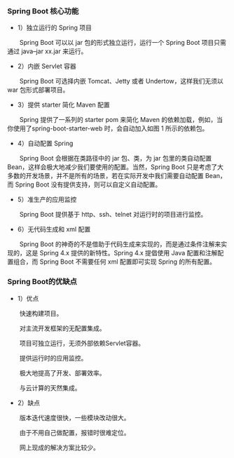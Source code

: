 
### Spring Boot 核心功能

+ 1）独立运行的 Spring 项目

&emsp;&emsp;Spring Boot 可以以 jar 包的形式独立运行，运行一个 Spring Boot 项目只需通过 java–jar xx.jar 来运行。

+ 2）内嵌 Servlet 容器

&emsp;&emsp;Spring Boot 可选择内嵌 Tomcat、Jetty 或者 Undertow，这样我们无须以 war 包形式部署项目。

+ 3）提供 starter 简化 Maven 配置

&emsp;&emsp;Spring 提供了一系列的 starter pom 来简化 Maven 的依赖加载，例如，当你使用了spring-boot-starter-web 时，会自动加入如图 1 所示的依赖包。

+ 4）自动配置 Spring

&emsp;&emsp;Spring Boot 会根据在类路径中的 jar 包、类，为 jar 包里的类自动配置 Bean，这样会极大地减少我们要使用的配置。当然，Spring Boot 只是考虑了大多数的开发场景，并不是所有的场景，若在实际开发中我们需要自动配置 Bean，而 Spring Boot 没有提供支持，则可以自定义自动配置。

+ 5）准生产的应用监控

&emsp;&emsp;Spring Boot 提供基于 http、ssh、telnet 对运行时的项目进行监控。

+ 6）无代码生成和 xml 配置

&emsp;&emsp;Spring Boot 的神奇的不是借助于代码生成来实现的，而是通过条件注解来实现的，这是 Spring 4.x 提供的新特性。Spring 4.x 提倡使用 Java 配置和注解配置组合，而 Spring Boot 不需要任何 xml 配置即可实现 Spring 的所有配置。

### Spring Boot的优缺点

+ 1）优点

&emsp;&emsp;快速构建项目。

&emsp;&emsp;对主流开发框架的无配置集成。

&emsp;&emsp;项目可独立运行，无须外部依赖Servlet容器。

&emsp;&emsp;提供运行时的应用监控。

&emsp;&emsp;极大地提高了开发、部署效率。

&emsp;&emsp;与云计算的天然集成。

+ 2）缺点

&emsp;&emsp;版本迭代速度很快，一些模块改动很大。

&emsp;&emsp;由于不用自己做配置，报错时很难定位。

&emsp;&emsp;网上现成的解决方案比较少。
